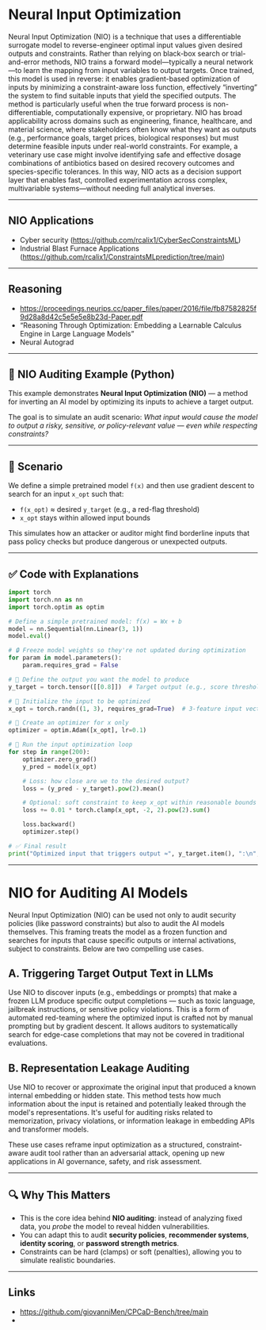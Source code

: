# Neural Input Optimization

Neural Input Optimization (NIO) is a technique that uses a differentiable surrogate model to reverse-engineer optimal input values given desired outputs and constraints. Rather than relying on black-box search or trial-and-error methods, NIO trains a forward model—typically a neural network—to learn the mapping from input variables to output targets. Once trained, this model is used in reverse: it enables gradient-based optimization of inputs by minimizing a constraint-aware loss function, effectively “inverting” the system to find suitable inputs that yield the specified outputs. The method is particularly useful when the true forward process is non-differentiable, computationally expensive, or proprietary.
NIO has broad applicability across domains such as engineering, finance, healthcare, and material science, where stakeholders often know what they want as outputs (e.g., performance goals, target prices, biological responses) but must determine feasible inputs under real-world constraints. For example, a veterinary use case might involve identifying safe and effective dosage combinations of antibiotics based on desired recovery outcomes and species-specific tolerances. In this way, NIO acts as a decision support layer that enables fast, controlled experimentation across complex, multivariable systems—without needing full analytical inverses.

---

## NIO Applications

* Cyber security (https://github.com/rcalix1/CyberSecConstraintsML)
* Industrial Blast Furnace Applications (https://github.com/rcalix1/ConstraintsMLprediction/tree/main)

___

## Reasoning

* https://proceedings.neurips.cc/paper_files/paper/2016/file/fb87582825f9d28a8d42c5e5e5e8b23d-Paper.pdf
* “Reasoning Through Optimization: Embedding a Learnable Calculus Engine in Large Language Models”
* Neural Autograd 


---

##  🔁 NIO Auditing Example (Python)

This example demonstrates **Neural Input Optimization (NIO)** — a method for inverting an AI model by optimizing its inputs to achieve a target output.

The goal is to simulate an audit scenario: *What input would cause the model to output a risky, sensitive, or policy-relevant value — even while respecting constraints?*

---

## 🧠 Scenario
We define a simple pretrained model `f(x)` and then use gradient descent to search for an input `x_opt` such that:

- `f(x_opt)` ≈ desired `y_target` (e.g., a red-flag threshold)
- `x_opt` stays within allowed input bounds

This simulates how an attacker or auditor might find borderline inputs that pass policy checks but produce dangerous or unexpected outputs.

---

## ✅ Code with Explanations

```python
import torch
import torch.nn as nn
import torch.optim as optim

# Define a simple pretrained model: f(x) = Wx + b
model = nn.Sequential(nn.Linear(3, 1))
model.eval()

# 🔒 Freeze model weights so they're not updated during optimization
for param in model.parameters():
    param.requires_grad = False

# 🎯 Define the output you want the model to produce
y_target = torch.tensor([[0.8]])  # Target output (e.g., score threshold)

# 🎯 Initialize the input to be optimized
x_opt = torch.randn((1, 3), requires_grad=True)  # 3-feature input vector

# 🔧 Create an optimizer for x only
optimizer = optim.Adam([x_opt], lr=0.1)

# 🔁 Run the input optimization loop
for step in range(200):
    optimizer.zero_grad()
    y_pred = model(x_opt)

    # Loss: how close are we to the desired output?
    loss = (y_pred - y_target).pow(2).mean()

    # Optional: soft constraint to keep x_opt within reasonable bounds
    loss += 0.01 * torch.clamp(x_opt, -2, 2).pow(2).sum()

    loss.backward()
    optimizer.step()

# ✅ Final result
print("Optimized input that triggers output ≈", y_target.item(), ":\n", x_opt.detach())
```

---

# NIO for Auditing AI Models

Neural Input Optimization (NIO) can be used not only to audit security policies (like password constraints) but also to audit the AI models themselves. This framing treats the model as a frozen function and searches for inputs that cause specific outputs or internal activations, subject to constraints. Below are two compelling use cases.


## A. Triggering Target Output Text in LLMs

Use NIO to discover inputs (e.g., embeddings or prompts) that make a frozen LLM produce specific output completions — such as toxic language, jailbreak instructions, or sensitive policy violations. This is a form of automated red-teaming where the optimized input is crafted not by manual prompting but by gradient descent. It allows auditors to systematically search for edge-case completions that may not be covered in traditional evaluations.



## B. Representation Leakage Auditing

Use NIO to recover or approximate the original input that produced a known internal embedding or hidden state. This method tests how much information about the input is retained and potentially leaked through the model's representations. It's useful for auditing risks related to memorization, privacy violations, or information leakage in embedding APIs and transformer models.



These use cases reframe input optimization as a structured, constraint-aware audit tool rather than an adversarial attack, opening up new applications in AI governance, safety, and risk assessment.


---

## 🔍 Why This Matters
- This is the core idea behind **NIO auditing**: instead of analyzing fixed data, you *probe* the model to reveal hidden vulnerabilities.
- You can adapt this to audit **security policies**, **recommender systems**, **identity scoring**, or **password strength metrics**.
- Constraints can be hard (clamps) or soft (penalties), allowing you to simulate realistic boundaries.





---

## Links

* https://github.com/giovanniMen/CPCaD-Bench/tree/main
* 
